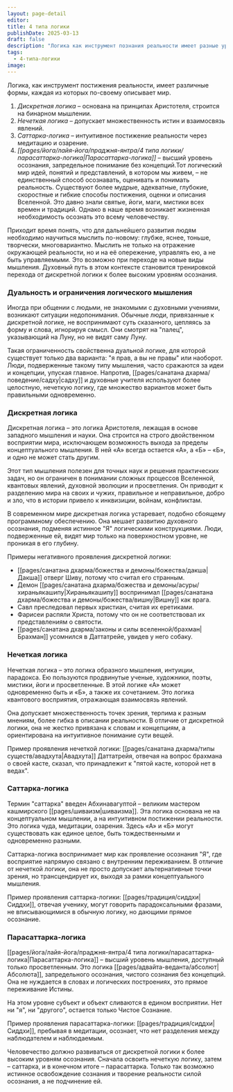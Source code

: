 ```yaml
---
layout: page-detail
editor: 
title: 4 типа логики
publishDate: 2025-03-13
draft: false
description: "Логика как инструмент познания реальности имеет разные уровни, начиная от дискретной, основанной на бинарном мышлении, и заканчивая парасаттарка-логикой, которая выходит за пределы концептуального осознания. Переход от одной формы логики к другой отражает эволюцию человеческого сознания: от ограниченного восприятия через строгие категории к интуитивному пониманию и, наконец, к запредельному осознанию Истины."
tags:
  - 4-типа-логики
image:
---
```

Логика, как инструмент постижения реальности, имеет различные формы, каждая из которых по-своему описывает мир. 

1. *Дискретная логика* – основана на принципах Аристотеля, строится на бинарном мышлении.
2. *Нечеткая логика* – допускает множественность истин и взаимосвязь явлений.
3. *Саттарка-логика* – интуитивное постижение реальности через медитацию и озарение.
4. *[[pages/йога/лайя-йога/праджня-янтра/4 типа логики/парасаттарка-логика|Парасаттарка-логика]]* – высший уровень осознания, запредельное понимание без концепций.Тот логический мир идей, понятий и представлений, в котором мы живем, – не единственный способ осознавать, оценивать и понимать реальность. Существуют более мудрые, адекватные, глубокие, скоростные и гибкие способы постижения, оценки и описания Вселенной. Это давно знали святые, йоги, маги, мистики всех времен и традиций. Однако в наше время возникает жизненная необходимость осознать это всему человечеству.

Приходит время понять, что для дальнейшего развития людям необходимо научиться мыслить по-новому: глубже, яснее, тоньше, творчески, многовариантно. Мыслить не только на отражение окружающей реальности, но и на её опережение, управлять ею, а не быть управляемыми. Это возможно при переходе на новые виды мышления. Духовный путь в этом контексте становится тренировкой перехода от дискретной логики к более высоким уровням осознания.

### Дуальность и ограничения логического мышления

Иногда при общении с людьми, не знакомыми с духовными учениями, возникают ситуации недопонимания. Обычные люди, привязанные к дискретной логике, не воспринимают суть сказанного, цепляясь за форму и слова, игнорируя смысл. Они смотрят на "палец", указывающий на Луну, но не видят саму Луну.

Такая ограниченность свойственна дуальной логике, для которой существует только два варианта: "я прав, а вы не правы" или наоборот. Люди, подверженные такому типу мышления, часто сражаются за идеи и концепции, упуская главное. Напротив, [[pages/санатана дхарма/поведение/садху|садху]] и духовные учителя используют более целостную, нечеткую логику, где множество вариантов может быть правильными одновременно.

### Дискретная логика

Дискретная логика – это логика Аристотеля, лежащая в основе западного мышления и науки. Она строится на строго двойственном восприятии мира, исключающем возможность выхода за пределы концептуального мышления. В ней «А» всегда остается «А», а «Б» – «Б», и одно не может стать другим.

Этот тип мышления полезен для точных наук и решения практических задач, но он ограничен в понимании сложных процессов Вселенной, квантовых явлений, духовной эволюции и просветления. Он приводит к разделению мира на своих и чужих, правильное и неправильное, добро и зло, что в истории привело к инквизиции, войнам, конфликтам.

В современном мире дискретная логика устаревает, подобно сбоящему программному обеспечению. Она мешает развитию духовного осознания, подменяя истинное "Я" логическими конструкциями. Люди, подверженные ей, видят мир только на поверхностном уровне, не проникая в его глубину.

Примеры негативного проявления дискретной логики:

- [[pages/санатана дхарма/божества и демоны/божества/дакша|Дакша]] отверг Шиву, потому что считал его странным.
- Демон [[pages/санатана дхарма/божества и демоны/асуры/хираньякашипу|Хираньякашипу]] воспринимал [[pages/санатана дхарма/божества и демоны/божества/вишну|Вишну]] как врага.
- Савл преследовал первых христиан, считая их еретиками.
- Фарисеи распяли Христа, потому что он не соответствовал их представлениям о святости.
- [[pages/санатана дхарма/законы и силы вселенной/брахман|Брахман]] усомнился в Даттатрейе, увидев у него собаку.

### Нечеткая логика

Нечеткая логика – это логика образного мышления, интуиции, парадокса. Ею пользуются продвинутые ученые, художники, поэты, мистики, йоги и просветленные. В этой логике «А» может одновременно быть и «Б», а также их сочетанием. Это логика квантового восприятия, отражающая взаимосвязь явлений.

Она допускает множественность точек зрения, терпима к разным мнениям, более гибка в описании реальности. В отличие от дискретной логики, она не жестко привязана к словам и концепциям, а ориентирована на интуитивное понимание сути вещей.

Пример проявления нечеткой логики: [[pages/санатана дхарма/типы существ/авадхута|Авадхута]] Даттатрейя, отвечая на вопрос брахмана о своей касте, сказал, что принадлежит к "пятой касте, которой нет в ведах".

### Саттарка-логика

Термин "саттарка" введен Абхинавагуптой – великим мастером кашмирского [[pages/шиваизм|шиваизма]]. Эта логика основана не на концептуальном мышлении, а на интуитивном постижении реальности. Это логика чуда, медитации, озарения. Здесь «А» и «Б» могут существовать как единое целое, быть тождественными и одновременно разными.

Саттарка-логика воспринимает мир как проявление осознания "Я", где восприятие напрямую связано с внутренним переживанием. В отличие от нечеткой логики, она не просто допускает альтернативные точки зрения, но трансцендирует их, выходя за рамки концептуального мышления.

Пример проявления саттарка-логики: [[pages/традиция/сиддхи|Сиддхи]], отвечая ученику, могут говорить парадоксальными фразами, не вписывающимися в обычную логику, но дающими прямое осознание.

### Парасаттарка-логика

[[pages/йога/лайя-йога/праджня-янтра/4 типа логики/парасаттарка-логика|Парасаттарка-логика]] – высший уровень мышления, доступный только просветленным. Это логика [[pages/адвайта-веданта/абсолют|Абсолюта]], запредельного осознания, чистого сознания без концепций. Она не нуждается в словах и логических построениях, это прямое переживание Истины.

На этом уровне субъект и объект сливаются в едином восприятии. Нет ни "я", ни "другого", остается только Чистое Сознание.

Пример проявления парасаттарка-логики: [[pages/традиция/сиддхи|Сиддхи]], пребывая в медитации, осознает, что нет разделения между наблюдателем и наблюдаемым.

Человечество должно развиваться от дискретной логики к более высоким уровням осознания. Сначала освоить нечеткую логику, затем – саттарка, и в конечном итоге – парасаттарка. Только так возможно истинное освобождение сознания и творение реальности силой осознания, а не подчинение ей.